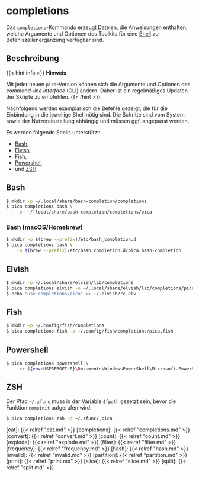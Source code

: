 # completions

Das `completions`-Kommando erzeugt Dateien, die Anweisungen enthalten,
welche Argumente und Optionen des Toolkits für eine [Shell] zur
Befehlszeilenergänzung verfügbar sind.

## Beschreibung

{{< hint info >}}
**Hinweis**

Mit jeder neuen `pica`-Version können sich die Argumente und Optionen
des _command-line interface_ (CLI) ändern. Daher ist ein regelmäßiges
Updaten der Skripte zu empfehlen.
{{< /hint >}}

Nachfolgend werden exemplarisch die Befehle gezeigt, die für die
Einbindung in die jeweilige Shell nötig sind. Die Schritte sind vom
System sowie der Nutzereinstellung abhängig und müssen ggf. angepasst
werden.

Es werden folgende Shells unterstützt:

- [Bash](https://www.gnu.org/software/bash/),
- [Elvish](https://github.com/elves/elvish),
- [Fish](https://fishshell.com/),
- [Powershell](https://docs.microsoft.com/en-us/powershell/)
- und [ZSH](https://zsh.sourceforge.io/).

## Bash

```bash
$ mkdir -p ~/.local/share/bash-completion/completions
$ pica completions bash \
    -o  ~/.local/share/bash-completion/completions/pica
```

### Bash (macOS/Homebrew)

```bash
$ mkdir -p $(brew --prefix)/etc/bash_completion.d
$ pica completions bash \
    -o $(brew --prefix)/etc/bash_completion.d/pica.bash-completion
```

## Elvish

```bash
$ mkdir -p ~/.local/share/elvish/lib/completions
$ pica completions elvish -o ~/.local/share/elvish/lib/completions/pica.elv
$ echo "use completions/pica" >> ~/.elvish/rc.elv
```

## Fish

```bash
$ mkdir -p ~/.config/fish/completions
$ pica completions fish -o ~/.config/fish/completions/pica.fish
```

## Powershell

```bash
$ pica completions powershell \
     >> ${env:USERPROFILE}\Documents\WindowsPowerShell\Microsoft.PowerShell_profile.ps1
```

## ZSH

Der Pfad `~/.zfunc` muss in der Variable `$fpath` gesetzt sein, bevor
die Funktion `compinit` aufgerufen wird.

```bash
$ pica completions zsh -o ~/.zfunc/_pica
```

[cat]: {{< relref "cat.md" >}}
[completions]: {{< relref "completions.md" >}}
[convert]: {{< relref "convert.md" >}}
[count]: {{< relref "count.md" >}}
[explode]: {{< relref "explode.md" >}}
[filter]: {{< relref "filter.md" >}}
[frequency]: {{< relref "frequency.md" >}}
[hash]: {{< relref "hash.md" >}}
[invalid]: {{< relref "invalid.md" >}}
[partition]: {{< relref "partition.md" >}}
[print]: {{< relref "print.md" >}}
[slice]: {{< relref "slice.md" >}}
[split]: {{< relref "split.md" >}}

[Gzip]: https://de.wikipedia.org/wiki/Gzip
[Shell]: https://de.wikipedia.org/wiki/Shell_(Betriebssystem)
